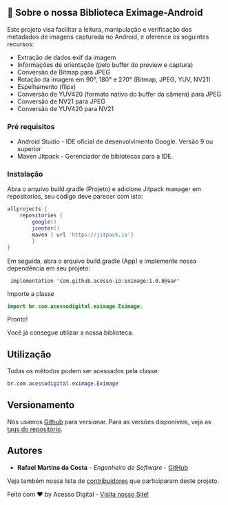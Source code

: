 ## :rocket: Sobre o nossa Biblioteca Eximage-Android

Este projeto visa facilitar a leitura, manipulação e verificação dos metadados de imagens capturada no Android, e oference os seguintes recursos:

 - Extração de dados exif da imagem
 - Informações de orientação (pelo buffer do preview e captura)
 - Conversão de Bitmap para JPEG
 - Rotação da imagem em 90°, 180° e 270° (Bitmap, JPEG, YUV, NV21)
 - Espelhamento (flipx)
 - Conversão de YUV420 (formato nativo do buffer da câmera) para JPEG
 - Conversão de NV21 para JPEG
 - Conversão de YUV420  para NV21

### Pré requisitos

- Android Studio - IDE oficial de desenvolvimento Google. Versão 9 ou superior
- Maven Jitpack - Gerenciador de bibiotecas para a IDE.

### Instalação

Abra o arquivo build.gradle (Projeto) e adicione Jitpack manager em repositorios, seu código deve parecer com isto: 

```groovy
allprojects {
    repositories {
        google()
        jcenter()
        maven { url 'https://jitpack.io'}
        }
}
```

Em seguida, abra o arquivo build.gradle (App) e implemente nossa dependência em seu projeto: 

```
 implementation 'com.github.acesso-io:eximage:1.0.8@aar'
```

Importe a classe

```java
import br.com.acessodigital.eximage.Eximage;
```

Pronto! 

Você já consegue utilizar a nossa biblioteca.

## Utilização

Todas os métodos podem ser acessados pela classe: 

```java
br.com.acessodigital.eximage.Eximage
```
 
## Versionamento

Nós usamos [Github](https://github.com/) para versionar. Para as versões disponíveis, veja as [tags do repositório](https://github.com/acesso-io/eximage/releases). 

## Autores

* **Rafael Martins da Costa** - *Engenheiro de Software* - [GitHub](https://github.com/rafaelmartinsdacosta)

Veja também nossa lista de [contribuidores](https://github.com/acesso-io/eximage/graphs/contributors) que participaram deste projeto.


Feito com ♥ by Acesso Digital - [Visita nosso Site!](https://acesso.io)
